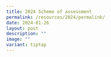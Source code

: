 ```yaml
---
title: 2024 Scheme of assessment
permalink: /resources/2024/permalink/
date: 2024-01-26
layout: post
description: ""
image: ""
variant: tiptap
---
```

